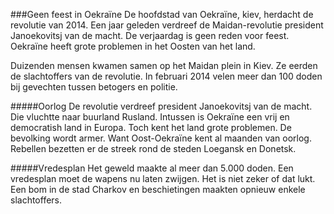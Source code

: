###Geen feest in Oekraïne
De hoofdstad van Oekraïne, kiev, herdacht de revolutie van 2014.
Een jaar geleden verdreef de Maidan-revolutie president Janoekovitsj van de macht.
De verjaardag is geen reden voor feest. Oekraïne heeft grote problemen in het Oosten van het land.

Duizenden mensen kwamen samen op het Maidan plein in Kiev. Ze eerden de slachtoffers van de revolutie.
In februari 2014 velen meer dan 100 doden bij gevechten tussen betogers en politie.

#####Oorlog
De revolutie verdreef president Janoekovitsj van de macht. Die vluchtte naar buurland Rusland.
Intussen is Oekraïne een vrij en democratish land in Europa.
Toch kent het land grote problemen. De bevolking wordt armer. Want Oost-Oekraïne kent al maanden van oorlog.
Rebellen bezetten er de streek rond de steden Loegansk en Donetsk.

#####Vredesplan
Het geweld maakte al meer dan 5.000 doden. Een vredesplan moet de wapens nu laten zwijgen.
Het is niet zeker of dat lukt. Een bom in de stad Charkov en beschietingen maakten opnieuw enkele slachtoffers.
